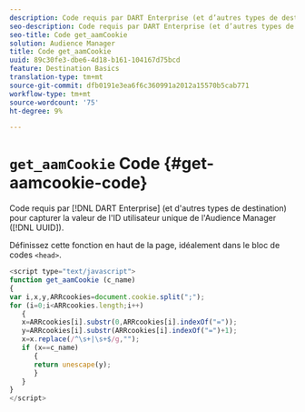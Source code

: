 ```yaml
---
description: Code requis par DART Enterprise (et d’autres types de destination) pour capturer la valeur de l’ID utilisateur unique d’Audience Manager (UUID).
seo-description: Code requis par DART Enterprise (et d’autres types de destination) pour capturer la valeur de l’ID utilisateur unique d’Audience Manager (UUID).
seo-title: Code get_aamCookie
solution: Audience Manager
title: Code get_aamCookie
uuid: 89c30fe3-dbe6-4d18-b161-104167d75bcd
feature: Destination Basics
translation-type: tm+mt
source-git-commit: dfb0191e3ea6f6c360991a2012a15570b5cab771
workflow-type: tm+mt
source-wordcount: '75'
ht-degree: 9%

---
```



# `get_aamCookie` Code {#get-aamcookie-code}

Code requis par [!DNL DART Enterprise] (et d&#39;autres types de destination) pour capturer la valeur de l&#39;ID utilisateur unique de l&#39;Audience Manager ([!DNL UUID]).

Définissez cette fonction en haut de la page, idéalement dans le bloc de codes `<head>`.

<!-- r_aam_de_cookie.xml -->

```js
<script type="text/javascript">
function get_aamCookie (c_name)
{
var i,x,y,ARRcookies=document.cookie.split(";");
for (i=0;i<ARRcookies.length;i++)
   {
   x=ARRcookies[i].substr(0,ARRcookies[i].indexOf("="));
   y=ARRcookies[i].substr(ARRcookies[i].indexOf("=")+1);
   x=x.replace(/^\s+|\s+$/g,"");
   if (x==c_name)
      { 
      return unescape(y);
      }
   }
}
</script>
```
